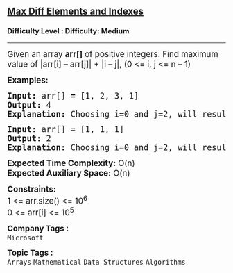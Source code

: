 <h2><a href="https://www.geeksforgeeks.org/problems/maximum-value-of-difference-of-a-pair-of-elements-and-their-index/1?page=3&difficulty=Medium&status=unsolved,attempted&sortBy=accuracy">Max Diff Elements and Indexes</a></h2><h3>Difficulty Level : Difficulty: Medium</h3><hr><div class="problems_problem_content__Xm_eO"><p><span style="font-size: 14pt;">Given an array <strong>arr[]</strong> of positive integers. Find maximum value of |arr[i] – arr[j]| + |i – j|, (0 &lt;= i, j &lt;= n – 1)</span></p>
<p><span style="font-size: 14pt;"><strong>Examples:</strong></span></p>
<pre><span style="font-size: 14pt;"><strong>Input:</strong>&nbsp;arr[] <strong>= [</strong>1, 2, 3, 1]
<strong>Output: </strong>4
<strong>Explanation: </strong>Choosing i=0 and j=2, will result in |1-3|+|0-2| = 4, which is the maximum possible value.
</span></pre>
<pre><span style="font-size: 14pt;"><strong>Input:</strong> arr[] = [1, 1, 1]
<strong>Output: </strong>2
<strong>Explanation: </strong>Choosing i=0 and j=2, will result in |1-1|+|0-2| = 2, which is the maximum possible value.</span></pre>
<p><span style="font-size: 14pt;"><strong>Expected Time Complexity:</strong> O(n)<br><strong>Expected Auxiliary Space:</strong> O(n)</span></p>
<p><span style="font-size: 14pt;"><strong>Constraints:</strong></span><br><span style="font-size: 14pt;">1 &lt;= arr.size() &lt;= 10<sup>6</sup><br>0 &lt;= arr[i] &lt;= 10<sup>5</sup></span></p></div><p><span style=font-size:18px><strong>Company Tags : </strong><br><code>Microsoft</code>&nbsp;<br><p><span style=font-size:18px><strong>Topic Tags : </strong><br><code>Arrays</code>&nbsp;<code>Mathematical</code>&nbsp;<code>Data Structures</code>&nbsp;<code>Algorithms</code>&nbsp;